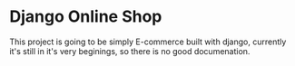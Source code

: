 # Django Online Shop
This project is going to be simply E-commerce built with django,
currently it's still in it's very beginings, so there is no good documenation.
